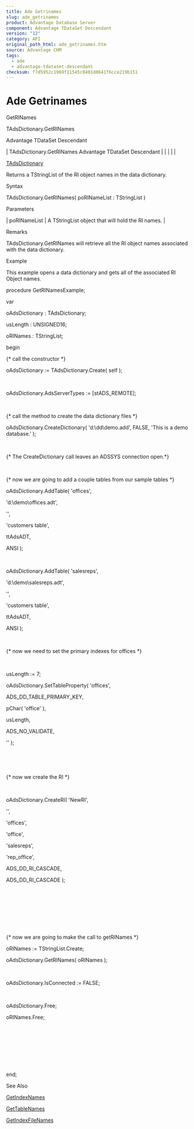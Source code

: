 ```yaml
---
title: Ade Getrinames
slug: ade_getrinames
product: Advantage Database Server
component: Advantage TDataSet Descendant
version: "12"
category: API
original_path_html: ade_getrinames.htm
source: Advantage CHM
tags:
  - ade
  - advantage-tdataset-descendant
checksum: f7d5952c1969f11545c0401d8641f6cce219b151
---
```


# Ade Getrinames

GetRINames

TAdsDictionary.GetRINames

Advantage TDataSet Descendant

| TAdsDictionary.GetRINames  Advantage TDataSet Descendant |  |  |  |  |

[TAdsDictionary](ade_tadsdictionary.md)

Returns a TStringList of the RI object names in the data dictionary.

Syntax

TAdsDictionary.GetRINames( poRINameList : TStringList )

Parameters

| poRINameList | A TStringList object that will hold the RI names. |

Remarks

TAdsDictionary.GetRINames will retrieve all the RI object names associated with the data dictionary.

Example

This example opens a data dictionary and gets all of the associated RI Object names.

procedure GetRINamesExample;

var

oAdsDictionary : TAdsDictionary;

usLength : UNSIGNED16;

oRINames : TStringList;

begin

{\* call the constructor \*}

oAdsDictionary := TAdsDictionary.Create( self );

 

oAdsDictionary.AdsServerTypes := [stADS\_REMOTE];

 

{\* call the method to create the data dictionary files \*}

oAdsDictionary.CreateDictionary( 'd:\dd\demo.add', FALSE, 'This is a demo database.' );

 

{\* The CreateDictionary call leaves an ADSSYS connection open.\*}

 

{\* now we are going to add a couple tables from our sample tables \*}

oAdsDictionary.AddTable( 'offices',

'd:\demo\offices.adt',

'',

'customers table',

ttAdsADT,

ANSI );

 

oAdsDictionary.AddTable( 'salesreps',

'd:\demo\salesreps.adt',

'',

'customers table',

ttAdsADT,

ANSI );

 

{\* now we need to set the primary indexes for offices \*}

 

usLength := 7;

oAdsDictionary.SetTableProperty( 'offices',

ADS\_DD\_TABLE\_PRIMARY\_KEY,

pChar( 'office' ),

usLength,

ADS\_NO\_VALIDATE,

'' );

 

 

{\* now we create the RI \*}

 

oAdsDictionary.CreateRI( 'NewRI',

'',

'offices',

'office',

'salesreps',

'rep\_office',

ADS\_DD\_RI\_CASCADE,

ADS\_DD\_RI\_CASCADE );

 

 

 

 

{\* now we are going to make the call to getRINames \*}

oRINames := TStringList.Create;

oAdsDictionary.GetRINames( oRINames );

 

oAdsDictionary.IsConnected := FALSE;

 

oAdsDictionary.Free;

oRINames.Free;

 

 

 

 

end;

See Also

[GetIndexNames](ade_getindexnames.md)

[GetTableNames](ade_gettablenames_ddictionary.md)

[GetIndexFileNames](ade_getindexfilenames.md)
